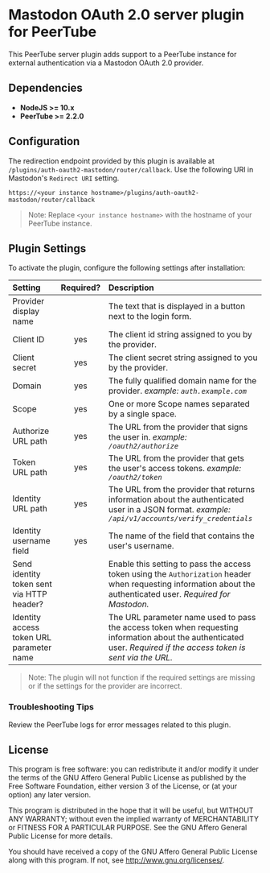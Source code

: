 # Mastodon OAuth 2.0 server plugin for PeerTube

This PeerTube server plugin adds support to a PeerTube instance for external authentication via a Mastodon OAuth 2.0 provider.

## Dependencies

  * **NodeJS >= 10.x**
  * **PeerTube >= 2.2.0**

## Configuration

The redirection endpoint provided by this plugin is available at `/plugins/auth-oauth2-mastodon/router/callback`.  Use the following URI in Mastodon's `Redirect URI` setting.

`https://<your instance hostname>/plugins/auth-oauth2-mastodon/router/callback`

> Note: Replace `<your instance hostname>` with the hostname of your PeerTube instance.

## Plugin Settings

To activate the plugin, configure the following settings after installation:

| Setting | Required? | Description |
| :------------ | :---------------: | :----- |
| Provider display name | | The text that is displayed in a button next to the login form. |
| Client ID      | yes | The client id string assigned to you by the provider. |
| Client secret |  yes | The client secret string assigned to you by the provider. |
| Domain | yes | The fully qualified domain name for the provider. *example: `auth.example.com`* |
| Scope | yes | One or more Scope names separated by a single space. |
| Authorize URL path | yes | The URL from the provider that signs the user in. *example: `/oauth2/authorize`* |
| Token URL path | yes | The URL from the provider that gets the user's access tokens. *example: `/oauth2/token`* |
| Identity URL path | yes | The URL from the provider that returns information about the authenticated user in a JSON format. *example: `/api/v1/accounts/verify_credentials`* |
| Identity username field | yes | The name of the field that contains the user's username. |
| Send identity token sent via HTTP header?  | | Enable this setting to pass the access token using the `Authorization` header when requesting information about the authenticated user. *Required for Mastodon.* |
| Identity access token URL parameter name  | | The URL parameter name used to pass the access token when requesting information about the authenticated user. *Required if the access token is sent via the URL.* |

> Note:  The plugin will not function if the required settings are missing or if the settings for the provider are incorrect.

### Troubleshooting Tips

Review the PeerTube logs for error messages related to this plugin.

## License

This program is free software: you can redistribute it and/or modify
it under the terms of the GNU Affero General Public License as published
by the Free Software Foundation, either version 3 of the License, or
(at your option) any later version.

This program is distributed in the hope that it will be useful,
but WITHOUT ANY WARRANTY; without even the implied warranty of
MERCHANTABILITY or FITNESS FOR A PARTICULAR PURPOSE.  See the
GNU Affero General Public License for more details.

You should have received a copy of the GNU Affero General Public License
along with this program.  If not, see <http://www.gnu.org/licenses/>.
